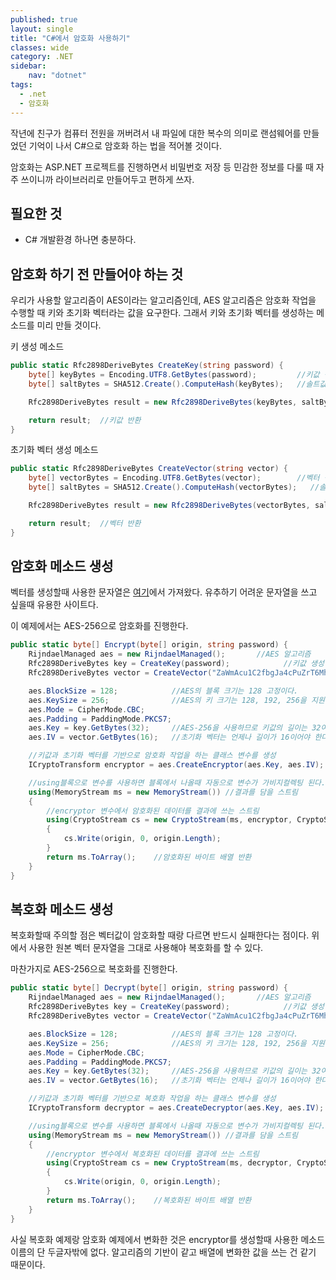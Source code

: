 ```yaml
---
published: true
layout: single
title: "C#에서 암호화 사용하기"
classes: wide
category: .NET
sidebar:
    nav: "dotnet" 
tags: 
  - .net
  - 암호화
---
```


작년에 친구가 컴퓨터 전원을 꺼버려서 내 파일에 대한 복수의 의미로 랜섬웨어를 만들었던 기억이 나서 C#으로 암호화 하는 법을 적어볼 것이다.

암호화는 ASP.NET 프로젝트를 진행하면서 비밀번호 저장 등 민감한 정보를 다룰 때 자주 쓰이니까 라이브러리로 만들어두고 편하게 쓰자.

## 필요한 것

- C# 개발환경 하나면 충분하다.

## 암호화 하기 전 만들어야 하는 것

우리가 사용할 알고리즘이 AES이라는 알고리즘인데, AES 알고리즘은 암호화 작업을 수행할 때 키와 초기화 벡터라는 값을 요구한다. 그래서 키와 초기화 벡터를 생성하는 메소드를 미리 만들 것이다.

키 생성 메소드
~~~cs
public static Rfc2898DeriveBytes CreateKey(string password) {
    byte[] keyBytes = Encoding.UTF8.GetBytes(password);         //키값 생성
    byte[] saltBytes = SHA512.Create().ComputeHash(keyBytes);   //솔트값(원본 키값을 알기 어렵게 하는 값)

    Rfc2898DeriveBytes result = new Rfc2898DeriveBytes(keyBytes, saltBytes, 100000);    //키값에 솔트값을 사용해 새로운 키 생성, 마지막에 들어가는 수는 해시 생성의 반복 횟수이다.

    return result;  //키값 반환
}
~~~

초기화 벡터 생성 메소드

~~~cs
public static Rfc2898DeriveBytes CreateVector(string vector) {
    byte[] vectorBytes = Encoding.UTF8.GetBytes(vector);        //벡터 생성
    byte[] saltBytes = SHA512.Create().ComputeHash(vectorBytes);   //솔트값(원본 벡터를 알기 어렵게 하는 값)

    Rfc2898DeriveBytes result = new Rfc2898DeriveBytes(vectorBytes, saltBytes, 100000);    //벡터에 솔트값을 사용해 새로운 키 생성, 마지막에 들어가는 수는 해시 생성의 반복 횟수이다.

    return result;  //벡터 반환
}
~~~

## 암호화 메소드 생성

벡터를 생성할때 사용한 문자열은 [여기](https://randomkeygen.com/)에서 가져왔다. 유추하기 어려운 문자열을 쓰고 싶을때 유용한 사이트다.

이 예제에서는 AES-256으로 암호화를 진행한다.

~~~cs
public static byte[] Encrypt(byte[] origin, string password) {
    RijndaelManaged aes = new RijndaelManaged();       //AES 알고리즘
    Rfc2898DeriveBytes key = CreateKey(password);            //키값 생성
    Rfc2898DeriveBytes vector = CreateVector("ZaWmAcu1C2fbgJa4cPuZrT6MhuWmx6GE");   //벡터 생성 

    aes.BlockSize = 128;            //AES의 블록 크기는 128 고정이다.
    aes.KeySize = 256;              //AES의 키 크기는 128, 192, 256을 지원한다.
    aes.Mode = CipherMode.CBC;      
    aes.Padding = PaddingMode.PKCS7;
    aes.Key = key.GetBytes(32);     //AES-256을 사용하므로 키값의 길이는 32여야 한다.
    aes.IV = vector.GetBytes(16);   //초기화 벡터는 언제나 길이가 16이어야 한다.

    //키값과 초기화 벡터를 기반으로 암호화 작업을 하는 클래스 변수를 생성
    ICryptoTransform encryptor = aes.CreateEncryptor(aes.Key, aes.IV);  

    //using블록으로 변수를 사용하면 블록에서 나올때 자동으로 변수가 가비지컬렉팅 된다. 
    using(MemoryStream ms = new MemoryStream()) //결과를 담을 스트림 
    {
        //encryptor 변수에서 암호화된 데이터를 결과에 쓰는 스트림
        using(CryptoStream cs = new CryptoStream(ms, encryptor, CryptoStreamMode.Write))   
        {
            cs.Write(origin, 0, origin.Length);
        }
        return ms.ToArray();    //암호화된 바이트 배열 반환
    }
}
~~~

## 복호화 메소드 생성

복호화할때 주의할 점은 벡터값이 암호화할 때랑 다르면 반드시 실패한다는 점이다. 위에서 사용한 원본 벡터 문자열을 그대로 사용해야 복호화를 할 수 있다.

마찬가지로 AES-256으로 복호화를 진행한다.

~~~cs
public static byte[] Decrypt(byte[] origin, string password) {
    RijndaelManaged aes = new RijndaelManaged();       //AES 알고리즘
    Rfc2898DeriveBytes key = CreateKey(password);            //키값 생성
    Rfc2898DeriveBytes vector = CreateVector("ZaWmAcu1C2fbgJa4cPuZrT6MhuWmx6GE");   //벡터 생성 

    aes.BlockSize = 128;            //AES의 블록 크기는 128 고정이다.
    aes.KeySize = 256;              //AES의 키 크기는 128, 192, 256을 지원한다.
    aes.Mode = CipherMode.CBC;      
    aes.Padding = PaddingMode.PKCS7;
    aes.Key = key.GetBytes(32);     //AES-256을 사용하므로 키값의 길이는 32여야 한다.
    aes.IV = vector.GetBytes(16);   //초기화 벡터는 언제나 길이가 16이어야 한다.

    //키값과 초기화 벡터를 기반으로 복호화 작업을 하는 클래스 변수를 생성
    ICryptoTransform decryptor = aes.CreateDecryptor(aes.Key, aes.IV);  

    //using블록으로 변수를 사용하면 블록에서 나올때 자동으로 변수가 가비지컬렉팅 된다. 
    using(MemoryStream ms = new MemoryStream()) //결과를 담을 스트림 
    {
        //encryptor 변수에서 복호화된 데이터를 결과에 쓰는 스트림
        using(CryptoStream cs = new CryptoStream(ms, decryptor, CryptoStreamMode.Write))   
        {
            cs.Write(origin, 0, origin.Length);
        }
        return ms.ToArray();    //복호화된 바이트 배열 반환
    }
}
~~~

사실 복호화 예제랑 암호화 예제에서 변화한 것은 encryptor를 생성할때 사용한 메소드 이름의 단 두글자밖에 없다. 알고리즘의 기반이 같고 배열에 변화한 값을 쓰는 건 같기 때문이다.